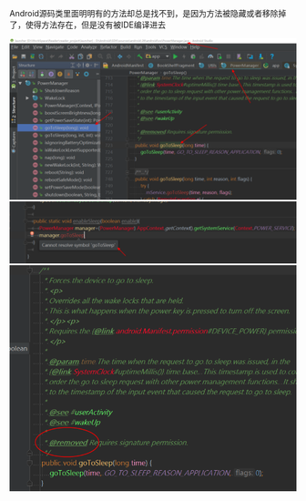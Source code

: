 Android源码类里面明明有的方法却总是找不到，是因为方法被隐藏或者移除掉了，使得方法存在，但是没有被IDE编译进去

![](img/18-1.png)
![](img/18-2.png)
![](img/18-3.png)
